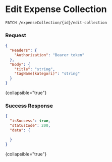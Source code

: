 # Edit Expense Collection

```HTTP
PATCH /expenseCollection/{id}/edit-collection
```

### Request

```json
{
  "Headers": {
    "Authorization": "Bearer token"
  },
  "Body": {
    "title": "string",
    "tagName(kategori)": "string"
  }
}
```
{collapsible="true"}

### Success Response

```json
{
  "isSuccess": true,
  "statusCode": 200,
  "data": {
    
  }
}
```
{collapsible="true"}
